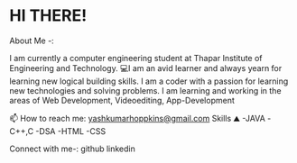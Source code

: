 # HI THERE!


About Me -:

I am currently a computer engineering student at Thapar Institute of Engineering and Technology.
💻I am an avid learner and always yearn for learning new logical building skills. 
I am a coder with a passion for learning new technologies and solving problems.
I am learning and working in the areas of Web Development, Videoediting, App-Development

📫 How to reach me: yashkumarhoppkins@gmail.com
Skills ⛰️
-JAVA
-C++,C
-DSA
-HTML
-CSS      

Connect with me-:
github linkedin
